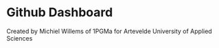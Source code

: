 # Github Dashboard
Created by Michiel Willems of 1PGMa for Artevelde University of Applied Sciences
